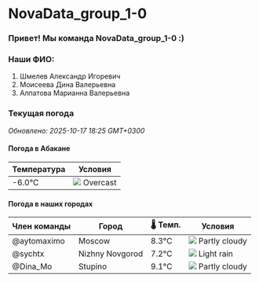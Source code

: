 # NovaData_group_1-0
### Привет! Мы команда NovaData_group_1-0 :)

### Наши ФИО:
1. Шмелев Александр Игоревич
2. Моисеева Дина Валерьевна
3. Алпатова Марианна Валерьевна

### Текущая погода
<!-- WEATHER:START -->
_Обновлено: 2025-10-17 18:25 GMT+0300_

#### Погода в Абакане

| Температура | Условия |
|-------------|----------|
| -6.0°C     | ![](https://cdn.weatherapi.com/weather/64x64/night/122.png) Overcast |

#### Погода в наших городах

| Член команды  | Город               | 🌡️ Темп.  | Условия          |
|---------------|---------------------|-----------|--------------------|
| @aytomaximo    | Moscow              |    8.3°C | ![](https://cdn.weatherapi.com/weather/64x64/night/116.png) Partly cloudy |
| @sychtx        | Nizhny Novgorod     |    7.2°C | ![](https://cdn.weatherapi.com/weather/64x64/night/296.png) Light rain   |
| @Dina_Mo       | Stupino             |    9.1°C | ![](https://cdn.weatherapi.com/weather/64x64/night/116.png) Partly cloudy |

<!-- WEATHER:END -->
